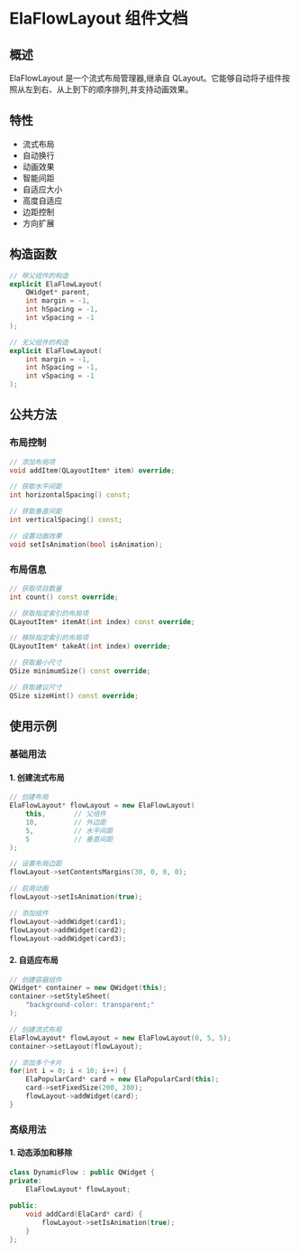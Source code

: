 # ElaFlowLayout 组件文档

## 概述
ElaFlowLayout 是一个流式布局管理器,继承自 QLayout。它能够自动将子组件按照从左到右、从上到下的顺序排列,并支持动画效果。

## 特性
- 流式布局
- 自动换行
- 动画效果
- 智能间距
- 自适应大小
- 高度自适应
- 边距控制
- 方向扩展

## 构造函数
```cpp
// 带父组件的构造
explicit ElaFlowLayout(
    QWidget* parent,
    int margin = -1,
    int hSpacing = -1,
    int vSpacing = -1
);

// 无父组件的构造
explicit ElaFlowLayout(
    int margin = -1,
    int hSpacing = -1,
    int vSpacing = -1
);
```

## 公共方法

### 布局控制
```cpp
// 添加布局项
void addItem(QLayoutItem* item) override;

// 获取水平间距
int horizontalSpacing() const;

// 获取垂直间距
int verticalSpacing() const;

// 设置动画效果
void setIsAnimation(bool isAnimation);
```

### 布局信息
```cpp
// 获取项目数量
int count() const override;

// 获取指定索引的布局项
QLayoutItem* itemAt(int index) const override;

// 移除指定索引的布局项
QLayoutItem* takeAt(int index) override;

// 获取最小尺寸
QSize minimumSize() const override;

// 获取建议尺寸
QSize sizeHint() const override;
```

## 使用示例

### 基础用法

#### 1. 创建流式布局
```cpp
// 创建布局
ElaFlowLayout* flowLayout = new ElaFlowLayout(
    this,       // 父组件
    10,         // 外边距
    5,          // 水平间距
    5           // 垂直间距
);

// 设置布局边距
flowLayout->setContentsMargins(30, 0, 0, 0);

// 启用动画
flowLayout->setIsAnimation(true);

// 添加组件
flowLayout->addWidget(card1);
flowLayout->addWidget(card2);
flowLayout->addWidget(card3);
```

#### 2. 自适应布局
```cpp
// 创建容器组件
QWidget* container = new QWidget(this);
container->setStyleSheet(
    "background-color: transparent;"
);

// 创建流式布局
ElaFlowLayout* flowLayout = new ElaFlowLayout(0, 5, 5);
container->setLayout(flowLayout);

// 添加多个卡片
for(int i = 0; i < 10; i++) {
    ElaPopularCard* card = new ElaPopularCard(this);
    card->setFixedSize(200, 280);
    flowLayout->addWidget(card);
}
```

### 高级用法

#### 1. 动态添加和移除
```cpp
class DynamicFlow : public QWidget {
private:
    ElaFlowLayout* flowLayout;
    
public:
    void addCard(ElaCard* card) {
        flowLayout->setIsAnimation(true);
    }
};
